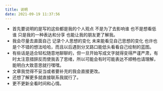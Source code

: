 ```yaml
---
title: 说明
date: 2021-09-19 11:37:56
---
```

+ 首先要说明的是写的这些都是我的个人观点 不是为了去影响谁 也不是想看低谁 只是我的一种表达和分享 也能让我的朋友更了解我。
+ 我会尽量去直面自己 记录个人思想的变化 未来能看见自己思想的变化 也许也是个不错的想法哈哈，而且以后遇到分叉路口能低头看看自己绘制的蓝图。
+ 有些话是适合轻松随意地聊聊的，但一旦开始写成文字就得变得严谨严肃，有时太注意措辞反而使我丢了思绪，所以可能会有时可能表达不顺畅也请理解，能明白大致意思就行嘿嘿。
+ 文章我觉得不妥当或者要补充的我会直接更改。
+ 还想了解更多就直接联系我就行了。
+ 更不更新全看时间和心情。
